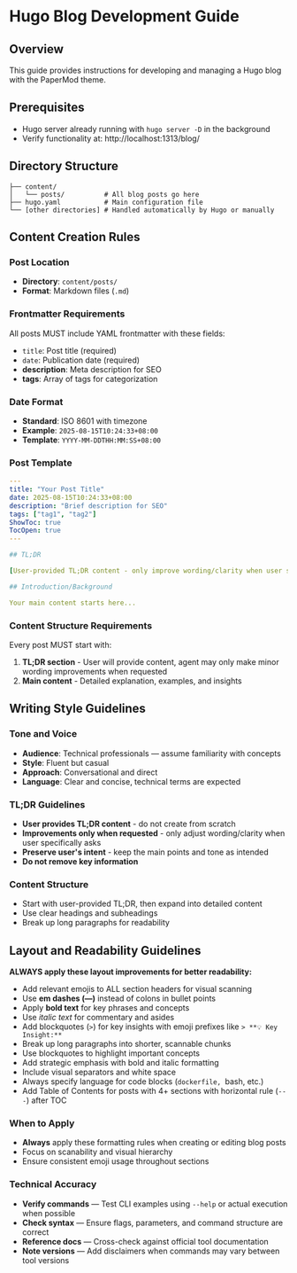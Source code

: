 # Hugo Blog Development Guide

## Overview

This guide provides instructions for developing and managing a Hugo blog with the PaperMod theme.

## Prerequisites

- Hugo server already running with `hugo server -D` in the background
- Verify functionality at: http://localhost:1313/blog/

## Directory Structure

```
├── content/
│   └── posts/          # All blog posts go here
├── hugo.yaml           # Main configuration file
└── [other directories] # Handled automatically by Hugo or manually
```

## Content Creation Rules

### Post Location

- **Directory**: `content/posts/`
- **Format**: Markdown files (`.md`)

### Frontmatter Requirements

All posts MUST include YAML frontmatter with these fields:

- `title`: Post title (required)
- `date`: Publication date (required)
- **description**: Meta description for SEO
- **tags**: Array of tags for categorization

### Date Format

- **Standard**: ISO 8601 with timezone
- **Example**: `2025-08-15T10:24:33+08:00`
- **Template**: `YYYY-MM-DDTHH:MM:SS+08:00`

### Post Template

```yaml
---
title: "Your Post Title"
date: 2025-08-15T10:24:33+08:00
description: "Brief description for SEO"
tags: ["tag1", "tag2"]
ShowToc: true
TocOpen: true
---

## TL;DR

[User-provided TL;DR content - only improve wording/clarity when user specifically asks]

## Introduction/Background

Your main content starts here...
```

### Content Structure Requirements

Every post MUST start with:

1. **TL;DR section** - User will provide content, agent may only make minor wording improvements when requested
2. **Main content** - Detailed explanation, examples, and insights

## Writing Style Guidelines

### Tone and Voice

- **Audience**: Technical professionals — assume familiarity with concepts
- **Style**: Fluent but casual
- **Approach**: Conversational and direct
- **Language**: Clear and concise, technical terms are expected

### TL;DR Guidelines

- **User provides TL;DR content** - do not create from scratch
- **Improvements only when requested** - only adjust wording/clarity when user specifically asks
- **Preserve user's intent** - keep the main points and tone as intended
- **Do not remove key information**

### Content Structure

- Start with user-provided TL;DR, then expand into detailed content
- Use clear headings and subheadings
- Break up long paragraphs for readability

## Layout and Readability Guidelines

**ALWAYS apply these layout improvements for better readability:**

- Add relevant emojis to ALL section headers for visual scanning
- Use **em dashes (—)** instead of colons in bullet points
- Apply **bold text** for key phrases and concepts
- Use _italic text_ for commentary and asides
- Add blockquotes (`>`) for key insights with emoji prefixes like `> **💡 Key Insight:**`
- Break up long paragraphs into shorter, scannable chunks
- Use blockquotes to highlight important concepts
- Add strategic emphasis with bold and italic formatting
- Include visual separators and white space
- Always specify language for code blocks (`dockerfile, `bash, etc.)
- Add Table of Contents for posts with 4+ sections with horizontal rule (`---`) after TOC

### When to Apply

- **Always** apply these formatting rules when creating or editing blog posts
- Focus on scanability and visual hierarchy
- Ensure consistent emoji usage throughout sections

### Technical Accuracy

- **Verify commands** — Test CLI examples using `--help` or actual execution when possible
- **Check syntax** — Ensure flags, parameters, and command structure are correct
- **Reference docs** — Cross-check against official tool documentation
- **Note versions** — Add disclaimers when commands may vary between tool versions
